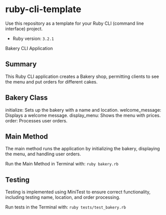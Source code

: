 # ruby-cli-template

Use this repository as a template for your Ruby CLI (command line interface) project.

- Ruby version: `3.2.1`

Bakery CLI Application

## Summary
This Ruby CLI application creates a Bakery shop, permitting clients to see the menu and put orders for different cakes.

## Bakery Class
initialize: Sets up the bakery with a name and location.
welcome_message: Displays a welcome message.
display_menu: Shows the menu with prices.
order: Processes user orders.

## Main Method
The main method runs the application by initializing the bakery, displaying the menu, and handling user orders.

Run the Main Method in Terminal with:
```ruby bakery.rb```

## Testing
Testing is implemented using MiniTest to ensure correct functionality, including testing name, location, and order processing.

Run tests in the Terminal with:
```ruby tests/test_bakery.rb```

